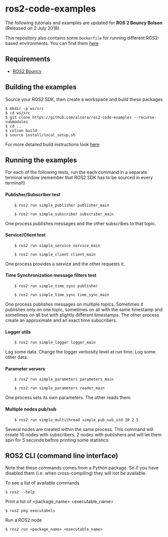 # ros2-code-examples

The following tutorials and examples are updated for **ROS 2 Bouncy Bolson** (Released on 2 July 2018).

This repository also contains some `Dockerfile` for running different ROS2-based environments.
You can find them [here](docker)

## Requirements

 - [ROS2 Bouncy](https://index.ros.org/doc/ros2/Installation/)
 

## Building the examples

Source your ROS2 SDK, then create a workspace and build these packages

    $ mkdir -p ws/src
    $ cd ws/src
    $ git clone https://github.com/alsora/ros2-code-examples --recurse-submodules
    $ cd ..    
    $ colcon build
    $ source install/local_setup.sh

For more detailed build instructions look [here](build_ros2_packages.md)


## Running the examples

For each of the following tests, run the each command in a separate terminal window (remember that ROS2 SDK has to be sourced in every terminal!)

#### Publisher/Subscriber test
```
    $ ros2 run simple_publisher publisher_main
```
```
    $ ros2 run simple_subscriber subscriber_main
```
One process publishes messages and the other subscribes to that topic.


#### Service/Client test
```
    $ ros2 run simple_service service_main
```
```
    $ ros2 run simple_client client_main
```

One process provides a service and the other requests it. 

#### Time Synchronization message filters test
```
    $ ros2 run simple_time_sync publisher
```
```
    $ ros2 run simple_time_sync time_sync_main
```
One process publishes messages on multiple topics. Sometimes it publishes only on one topic, sometimes on all with the same timestamp and sometimes on all but with slightly different timestamps.
The other process create an approximate and an exact time subscribers.

#### Logger utils
```
    $ ros2 run simple_logger logger_main
```

Log some data. Change the logger verbosity level at run time. Log some other data.

#### Parameter servers
```
    $ ros2 run simple_parameters parameters_main
```
```
    $ ros2 run simple_parameters reader_main
```

One process sets its own parameters. The other reads them.


#### Multiple nodes pub/sub
```
    $ ros2 run simple_multithread simple_pub_sub_std 10 2 5
```
Several nodes are created within the same process.
This command will create 10 nodes with subscribers, 2 nodes with publishers and will let them spin for 5 seconds before printing some statistics.

## ROS2 CLI (command line interface)

Note that these commands comes from a Python package. So if you have disabled them (i.e. when cross-compiling) they will not be available.

To see a list of available commands

    $ ros2 --help

Print a list of <package_name> <executable_name>

    $ ros2 pkg executabels

Run a ROS2 node

    $ ros2 run <package_name> <executable_name>
